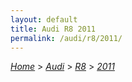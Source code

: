 ```yaml
---
layout: default
title: Audi R8 2011
permalink: /audi/r8/2011/
---
```

[*Home*](/) > [*Audi*](/audi/) > [*R8*](/audi/r8/) > [*2011*](/audi/r8/2011/)

